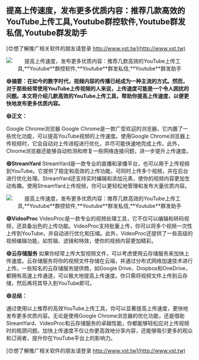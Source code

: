 ## **提高上传速度，发布更多优质内容：推荐几款高效的YouTube上传工具,**Youtube**群控软件,**Youtube**群发私信,**Youtube**群发助手**

[😍想了解推广相关软件的朋友请登录 http://www.vst.tw](http://www.vst.tw)

 <center><img src="https://vst.tw/MP4/tuiguang/png/0.png" alt="提高上传速度，发布更多优质内容：推荐几款高效的YouTube上传工具,**Youtube**群控软件,**Youtube**群发私信,**Youtube**群发助手"></center>

**😄摘要：在如今的数字时代，视频内容的传播已经成为一种主流的方式。然而，对于那些经常使用YouTube上传视频的人来说，上传速度可能是一个令人困扰的问题。本文将介绍几款高效的YouTube上传工具，帮助你提高上传速度，以便更快地发布更多优质内容。**

**😄正文：**

Google Chrome浏览器
Google Chrome是一款广受欢迎的浏览器，它内置了一些优化功能，可以提高YouTube视频的上传速度。使用Google Chrome浏览器上传视频时，它会自动对上传进程进行优化，并尽可能快速地完成上传。此外，Chrome浏览器还能够自动检测和修复一些网络连接问题，进一步提升上传速度。

**😄StreamYard**
StreamYard是一款专业的直播和录播平台，也可以用于上传视频到YouTube。它提供了稳定和高效的上传功能，可同时上传多个视频，并在后台进行优化处理。StreamYard还支持实时编辑和添加元素，使你的视频内容更加生动有趣。使用StreamYard上传视频，你可以更轻松地管理和发布大量优质内容。

 <center><img src="https://vst.tw/MP4/tuiguang/png/6.png" alt="提高上传速度，发布更多优质内容：推荐几款高效的YouTube上传工具,**Youtube**群控软件,**Youtube**群发私信,**Youtube**群发助手"></center>

**😄VideoProc**
VideoProc是一款专业的视频处理工具，它不仅可以编辑和转码视频，还具备出色的上传功能。VideoProc支持批量上传，你可以将多个视频一次性上传到YouTube，并自动进行优化和压缩。此外，VideoProc还提供了一些高级的视频编辑功能，如剪辑、滤镜和特效，使你的视频内容更加精彩。

**😄云存储服务**
如果你经常上传大型视频文件，可以考虑使用云存储服务来加快上传速度。云存储服务将你的视频文件存储在云端，并通过分布式网络加速技术进行上传。一些知名的云存储服务提供商，如Google Drive、Dropbox和OneDrive，都拥有高速上传通道，可以极大地提高上传速度。你只需将视频文件上传到云存储，然后再将其导入到YouTube即可。

**😄总结：**

通过使用以上推荐的高效YouTube上传工具，你可以显著提高上传速度，更快地发布更多优质内容。无论是使用Google Chrome浏览器的优化功能，还是借助StreamYard、VideoProc和云存储服务的卓越性能，你都能够轻松应对上传视频时的瓶颈问题。加快上传速度不仅让你更高效地分享内容，还能够吸引更多的观众和订阅者，提升你在YouTube平台上的影响力。

[😍想了解推广相关软件的朋友请登录 http://www.vst.tw](http://www.vst.tw)



